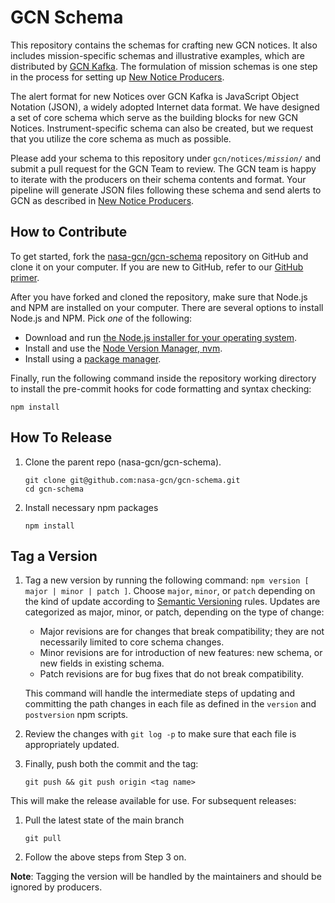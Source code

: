 # GCN Schema

This repository contains the schemas for crafting new GCN notices. It also includes mission-specific schemas and illustrative examples, which are distributed by [GCN Kafka](https://gcn.nasa.gov). The formulation of mission schemas is one step in the process for setting up [New Notice Producers](https://gcn.nasa.gov/docs/notices/producers).

The alert format for new Notices over GCN Kafka is JavaScript Object Notation (JSON), a widely adopted Internet data format. We have designed a set of core schema which serve as the building blocks for new GCN Notices. Instrument-specific schema can also be created, but we request that you utilize the core schema as much as possible.

Please add your schema to this repository under <code>gcn/notices/<i>mission</i>/</code> and submit a pull request for the GCN Team to review. The GCN team is happy to iterate with the producers on their schema contents and format. Your pipeline will generate JSON files following these schema and send alerts to GCN as described in [New Notice Producers](https://gcn.nasa.gov/docs/notices/producers).

## How to Contribute

To get started, fork the [nasa-gcn/gcn-schema](https://github.com/nasa-gcn/gcn-schema) repository on GitHub and clone it on your computer. If you are new to GitHub, refer to our [GitHub primer](https://gcn.nasa.gov/docs/contributing/github).

After you have forked and cloned the repository, make sure that Node.js and NPM are installed on your computer. There are several options to install Node.js and NPM. Pick _one_ of the following:

- Download and run [the Node.js installer for your operating system](https://nodejs.org/en/download/).
- Install and use the [Node Version Manager, nvm](https://github.com/nvm-sh/nvm).
- Install using a [package manager](https://nodejs.org/en/download/package-manager/).

Finally, run the following command inside the repository working directory to install the pre-commit hooks for code formatting and syntax checking:

```
npm install
```

## How To Release

1.  Clone the parent repo (nasa-gcn/gcn-schema).

        git clone git@github.com:nasa-gcn/gcn-schema.git
        cd gcn-schema

2.  Install necessary npm packages

        npm install

## Tag a Version

1.  Tag a new version by running the following command: `npm version [ major | minor | patch ]`. Choose `major`, `minor`, or `patch` depending on the kind of update according to [Semantic Versioning](https://semver.org) rules. Updates are categorized as major, minor, or patch, depending on the type of change:

    - Major revisions are for changes that break compatibility; they are not necessarily limited to core schema changes.
    - Minor revisions are for introduction of new features: new schema, or new fields in existing schema.
    - Patch revisions are for bug fixes that do not break compatibility.

    This command will handle the intermediate steps of updating and committing the path changes in each file as defined in the `version` and `postversion` npm scripts.

2.  Review the changes with `git log -p` to make sure that each file is appropriately updated.

3.  Finally, push both the commit and the tag:

        git push && git push origin <tag name>

This will make the release available for use. For subsequent releases:

1.  Pull the latest state of the main branch

        git pull

2.  Follow the above steps from Step 3 on.

**Note**: Tagging the version will be handled by the maintainers and should be ignored by producers.
